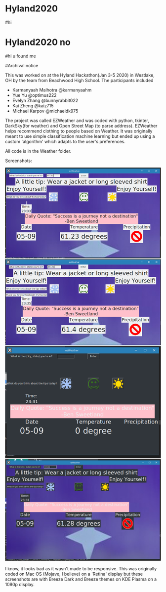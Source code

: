 # Hyland2020


#hi
# Hyland2020 no

























#hi u found me 


#Archival notice

This was worked on at the Hyland Hackathon(Jan 3-5 2020) in Westlake, OH by the team from Beachwood High School.
The participants included
* Karmanyaah Malhotra @karmanyaahm
* Yue Yu @optimus222
* Evelyn Zhang @bunnyrabbit022
* Kai Zheng @kaiz715
* Michael Karpov @michaeldk975

The project was called EZWeather and was coded with python, tkinter, DarkSky(for weather) and Open Street Map (to parse address).
EZWeather helps recommend clothing to people based on Weather. It was originally meant to use simple classification machine learning but ended up using a custom 'algorithm' which adapts to the user's preferences.

All code is in the Weather folder.

Screenshots:

![alt text](https://github.com/Beachwood-High-School/Hyland2020/blob/master/screenshots/breeze_weather.png "Breeze theme, weather")
![alt text](https://github.com/Beachwood-High-School/Hyland2020/blob/master/screenshots/breeze_withFeedback.png "Breeze theme, with feedback")
![alt text](https://github.com/Beachwood-High-School/Hyland2020/blob/master/screenshots/breezedark_starting.png "Breeze Dark theme, app first screen")
![alt text](https://github.com/Beachwood-High-School/Hyland2020/blob/master/screenshots/breezedark_weather.png "Breeze Dark theme, app showing weather")

I know, it looks bad as it wasn't made to be responsive. This was originally coded on Mac OS (Mojave, I believe) on a 'Retina' display but these screenshots are with Breeze Dark and Breeze themes on KDE Plasma on a 1080p display.